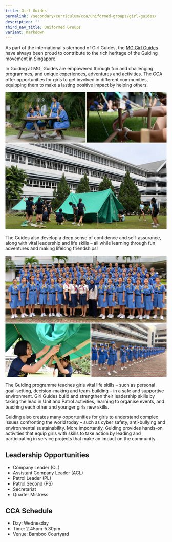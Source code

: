 ```yaml
---
title: Girl Guides
permalink: /secondary/curriculum/cca/uniformed-groups/girl-guides/
description: ""
third_nav_title: Uniformed Groups
variant: markdown
---
```

As part of the international sisterhood of Girl Guides, the [MG Girl Guides](https://youtu.be/pSDGyHKmEDw) have always been proud to contribute to the rich heritage of the Guiding movement in Singapore.

In Guiding at MG, Guides are empowered through fun and challenging programmes, and unique experiences, adventures and activities. The CCA offer opportunities for girls to get involved in different communities, equipping them to make a lasting positive impact by helping others.

![](/images/Sec_cca/girl%20guides.png)

The Guides also develop a deep sense of confidence and self-assurance, along with vital leadership and life skills – all while learning through fun adventures and making lifelong friendships!&nbsp;

![](/images/Sec_cca/girl%20guides%201.png)

The Guiding programme teaches girls vital life skills – such as personal goal-setting, decision-making and team-building – in a safe and supportive environment. Girl Guides build and strengthen their leadership skills by taking the lead in Unit and Patrol activities, learning to organise events, and teaching each other and younger girls new skills.

Guiding also creates many opportunities for girls to understand complex issues confronting the world today – such as cyber safety, anti-bullying and environmental sustainability. More importantly, Guiding provides hands-on activities that equip girls with skills to take action by leading and participating in service projects that make an impact on the community.


## Leadership Opportunities

* Company Leader (CL)
* Assistant Company Leader (ACL)
* Patrol Leader (PL)
* Patrol Second (PS)
* Secretariat
* Quarter Mistress


## CCA Schedule

* Day: Wednesday <br>
* Time: 2.45pm-5.30pm <br>
* Venue: Bamboo Courtyard